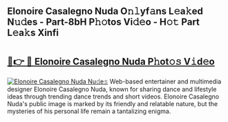 ## Elonoire Casalegno Nuda O𝚗𝚕yf𝚊ns L𝚎a𝚔ed N𝚞𝚍es - Part-8bH P𝚑𝚘tos Vi𝚍𝚎o - H𝚘𝚝 Part L𝚎a𝚔s Xinfi

# <h2><a href="http://kf1g2g.oniu.top/?m=Elonoire+Casalegno+Nuda">🔗👉 🔴 Elonoire Casalegno Nuda P𝚑ot𝚘𝚜 V𝚒d𝚎o</a></h2>

[![Elonoire Casalegno Nuda Nu𝚍e𝚜](https://i.imgur.com/0qMVB7G.gif)](http://kf1g2g.oniu.top/?m=Elonoire+Casalegno+Nuda)
Web-based entertainer and multimedia designer Elonoire Casalegno Nuda, known for sharing dance and lifestyle ideas through trending dance trends and short videos. Elonoire Casalegno Nuda's public image is marked by its friendly and relatable nature, but the mysteries of his personal life remain a tantalizing enigma.  
